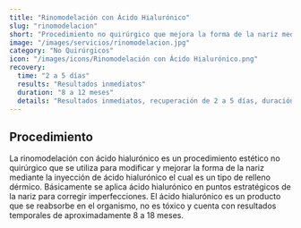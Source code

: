 ```yaml
---
title: "Rinomodelación con Ácido Hialurónico"
slug: "rinomodelacion"
short: "Procedimiento no quirúrgico que mejora la forma de la nariz mediante inyección de ácido hialurónico en puntos estratégicos."
image: "/images/servicios/rinomodelacion.jpg"
category: "No Quirúrgicos"
icon: "/images/icons/Rinomodelación con Ácido Hialurónico.png"
recovery: 
  time: "2 a 5 días"
  results: "Resultados inmediatos"
  duration: "8 a 12 meses"
  details: "Resultados inmediatos, recuperación de 2 a 5 días, duración de 8 a 12 meses."
---
```



## Procedimiento
La rinomodelación con ácido hialurónico es un procedimiento estético no quirúrgico que se utiliza para modificar y mejorar la forma de la nariz mediante la inyección de ácido hialurónico el cual es un tipo de relleno dérmico. Básicamente se aplica ácido hialurónico en puntos estratégicos de la nariz para corregir imperfecciones. El ácido hialurónico es un producto que se reabsorbe en el organismo, no es tóxico y cuenta con resultados temporales de aproximadamente 8 a 18 meses.
